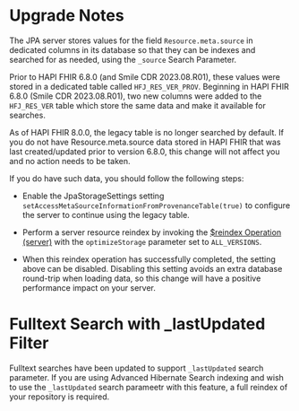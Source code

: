 # Upgrade Notes

The JPA server stores values for the field `Resource.meta.source` in dedicated columns in its database so that they can be indexes and searched for as needed, using the `_source` Search Parameter.

Prior to HAPI FHIR 6.8.0 (and Smile CDR 2023.08.R01), these values were stored in a dedicated table called `HFJ_RES_VER_PROV`. Beginning in HAPI FHIR 6.8.0 (Smile CDR 2023.08.R01), two new columns were added to the `HFJ_RES_VER`
table which store the same data and make it available for searches.

As of HAPI FHIR 8.0.0, the legacy table is no longer searched by default. If you do not have Resource.meta.source data stored in HAPI FHIR that was last created/updated prior to version 6.8.0, this change will not affect you and no action needs to be taken.

If you do have such data, you should follow the following steps:

* Enable the JpaStorageSettings setting `setAccessMetaSourceInformationFromProvenanceTable(true)` to configure the server to continue using the legacy table.

* Perform a server resource reindex by invoking the [$reindex Operation (server)](https://smilecdr.com/docs/fhir_repository/search_parameter_reindexing.html#reindex-server) with the `optimizeStorage` parameter set to `ALL_VERSIONS`. 

* When this reindex operation has successfully completed, the setting above can be disabled. Disabling this setting avoids an extra database round-trip when loading data, so this change will have a positive performance impact on your server.

# Fulltext Search with _lastUpdated Filter

Fulltext searches have been updated to support `_lastUpdated` search parameter. If you are using Advanced Hibernate Search indexing and wish to use the `_lastUpdated` search parameetr with this feature, a full reindex of your repository is required.
